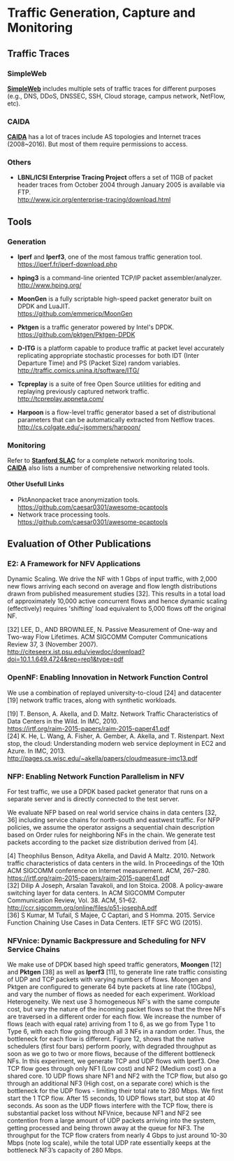 # Traffic Generation, Capture and Monitoring

## Traffic Traces
### SimpleWeb
[**SimpleWeb**](https://www.simpleweb.org/wiki/index.php/Traces) includes multiple sets of traffic traces for different purposes (e.g., DNS, DDoS, DNSSEC, SSH, Cloud storage, campus network, NetFlow, etc).

### CAIDA
[**CAIDA**](http://www.caida.org/data/overview/) has a lot of traces include AS topologies and Internet traces (2008~2016). But most of them require permissions to access.

### Others
* **LBNL/ICSI Enterprise Tracing Project** offers a set of 11GB of packet header traces from October 2004 through January 2005 is available via FTP.  
	http://www.icir.org/enterprise-tracing/download.html
	
## Tools
### Generation
* **Iperf** and **Iperf3**, one of the most famous traffic generation tool.  
	https://iperf.fr/iperf-download.php
* **hping3** is a command-line oriented TCP/IP packet assembler/analyzer.  
	http://www.hping.org/
* **MoonGen** is a fully scriptable high-speed packet generator built on DPDK and LuaJIT.  
	https://github.com/emmericp/MoonGen
* **Pktgen** is a traffic generator powered by Intel's DPDK.  
	https://github.com/pktgen/Pktgen-DPDK
* **D-ITG** is a platform capable to produce traffic at packet level accurately replicating appropriate stochastic processes for both IDT (Inter Departure Time) and PS (Packet Size) random variables.  
	http://traffic.comics.unina.it/software/ITG/
    
* **Tcpreplay** is a suite of free Open Source utilities for editing and replaying previously captured network	traffic.  
	http://tcpreplay.appneta.com/
* **Harpoon** is a flow-level traffic generator based a set of distributional parameters that can be automatically extracted from Netflow traces.
	http://cs.colgate.edu/~jsommers/harpoon/

### Monitoring
Refer to [**Stanford SLAC**](http://www.slac.stanford.edu/xorg/nmtf/nmtf-tools.html) for a complete network monitoring tools.  
[**CAIDA**](http://www.caida.org/tools/) also lists a number of comprehensive networking related tools.

#### Other Usefull Links
* PktAnonpacket trace anonymization tools.  
 	https://github.com/caesar0301/awesome-pcaptools
* Network trace processing tools.  
	https://github.com/caesar0301/awesome-pcaptools



## Evaluation of Other Publications

### E2: A Framework for NFV Applications

Dynamic Scaling. We drive the NF with 1 Gbps of input traffic, with 2,000 new flows arriving each second on average and flow length distributions drawn from published measurement studies [32]. This results in a total load of approximately 10,000 active concurrent flows and hence dynamic scaling (effectively) requires 'shifting' load equivalent to 5,000 flows off the original NF.

[32] LEE, D., AND BROWNLEE, N. Passive Measurement of One-way and Two-way Flow Lifetimes. ACM SIGCOMM Computer Communications Review 37, 3 (November 2007).  
http://citeseerx.ist.psu.edu/viewdoc/download?doi=10.1.1.649.4724&rep=rep1&type=pdf


### OpenNF: Enabling Innovation in Network Function Control
We use a combination of replayed university-to-cloud [24] and datacenter [19] network traffic traces, along with synthetic workloads.

[19] T. Benson, A. Akella, and D. Maltz. Network Traffic Characteristics of Data Centers in the Wild. In IMC, 2010.  
https://irtf.org/raim-2015-papers/raim-2015-paper41.pdf  
[24] K. He, L. Wang, A. Fisher, A. Gember, A. Akella, and T. Ristenpart. Next stop, the cloud: Understanding modern web service deployment in EC2 and Azure. In IMC, 2013.  
http://pages.cs.wisc.edu/~akella/papers/cloudmeasure-imc13.pdf  


### NFP: Enabling Network Function Parallelism in NFV
For test traffic, we use a DPDK based packet generator that runs on a separate server and is directly connected to the test server.

We evaluate NFP based on real world service chains in data centers [32, 36] including service chains for north-south and eastwest traffic. For NFP policies, we assume the operator assigns a sequential chain description based on Order rules for neighboring NFs in the chain. We generate test packets according to the packet size distribution derived from [4].

[4] Theophilus Benson, Aditya Akella, and David A Maltz. 2010. Network traffic characteristics of data centers in the wild. In Proceedings of the 10th ACM SIGCOMM conference on Internet measurement. ACM, 267–280.  
https://irtf.org/raim-2015-papers/raim-2015-paper41.pdf  
[32] Dilip A Joseph, Arsalan Tavakoli, and Ion Stoica. 2008. A policy-aware switching layer for data centers. In ACM SIGCOMM Computer Communication Review, Vol. 38. ACM, 51–62.  
http://ccr.sigcomm.org/online/files/p51-josephA.pdf  
[36] S Kumar, M Tufail, S Majee, C Captari, and S Homma. 2015. Service Function Chaining Use Cases in Data Centers. IETF SFC WG (2015).  


### NFVnice: Dynamic Backpressure and Scheduling for NFV Service Chains

We make use of DPDK based high speed traffic generators, **Moongen** [12] and **Pktgen** [38] as well as **Iperf3** [11], to generate line rate traffic consisting of UDP and TCP packets with varying numbers of flows. Moongen and Pktgen are configured to generate 64 byte packets at line rate (10Gbps), and vary the number of flows as needed for each experiment.
Workload Heterogeneity. We next use 3 homogeneous NF's with the same compute cost, but vary the nature of the incoming packet flows so that the three NFs are traversed in a different order for each flow. We increase the number of flows (each with
equal rate) arriving from 1 to 6, as we go from Type 1 to Type 6, with each flow going through all 3 NFs in a random order. Thus, the bottleneck for each flow is different. Figure 12, shows that the native schedulers (first four bars) perform poorly, with degraded throughput as soon as we go to two or more flows, because of the different bottleneck NFs.
In this experiment, we generate TCP and UDP flows with Iperf3. One TCP flow goes through only NF1 (Low cost) and NF2 (Medium cost) on a shared core. 10 UDP flows share NF1 and NF2 with the TCP flow, but also go through an additional NF3 (High cost, on a separate core) which is the bottleneck for the UDP flows - limiting their total rate to 280 Mbps.
We first start the 1 TCP flow. After 15 seconds, 10 UDP flows start, but stop at 40 seconds. As soon as the UDP flows interfere with the TCP flow, there is substantial packet loss without NFVnice, because NF1 and NF2 see contention from a large amount of UDP packets arriving into the system, getting processed and being thrown away at the queue for NF3. The throughput for the TCP flow craters from nearly 4 Gbps to just around 10-30 Mbps (note log scale), while the total UDP rate essentially keeps at the bottleneck NF3’s capacity of 280 Mbps.

